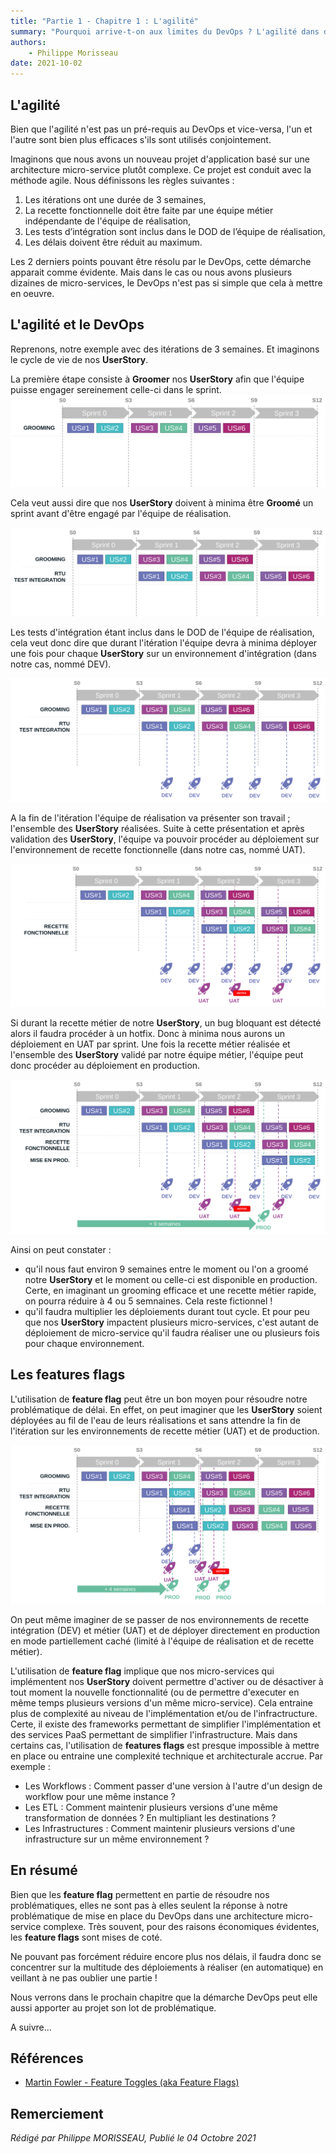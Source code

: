 ```yaml
---
title: "Partie 1 - Chapitre 1 : L'agilité"
summary: "Pourquoi arrive-t-on aux limites du DevOps ? L'agilité dans des projets micro-services complexes est un facteur d'explication."
authors:
    - Philippe Morisseau
date: 2021-10-02
---
```


## L'agilité

Bien que l'agilité n'est pas un pré-requis au DevOps et vice-versa, l'un et l'autre sont bien plus efficaces s'ils sont utilisés conjointement.

Imaginons que nous avons un nouveau projet d'application basé sur une architecture micro-service plutôt complexe. Ce projet est conduit avec la méthode agile.
Nous définissons les règles suivantes :

1. Les itérations ont une durée de 3 semaines,
2. La recette fonctionnelle doit être faite par une équipe métier indépendante de l'équipe de réalisation,
3. Les tests d’intégration sont inclus dans le DOD de l’équipe de réalisation,
4. Les délais doivent être réduit au maximum.

Les 2 derniers points pouvant être résolu par le DevOps, cette démarche apparait comme évidente. Mais dans le cas ou nous avons plusieurs dizaines de micro-services, le DevOps n'est pas si simple que cela à mettre en oeuvre.

## L'agilité et le DevOps

Reprenons, notre exemple avec des itérations de 3 semaines. Et imaginons le cycle de vie de nos **UserStory**.

La première étape consiste à **Groomer** nos **UserStory** afin que l'équipe puisse engager sereinement celle-ci dans le sprint.  
![grooming](../../../img/01.pourquoi.lenombrededeploiement.001.svg)

Cela veut aussi dire que nos **UserStory** doivent à minima être **Groomé** un sprint avant d'être engagé par l'équipe de réalisation.

![rtu](../../../img/01.pourquoi.lenombrededeploiement.002.svg)

Les tests d'intégration étant inclus dans le DOD de l'équipe de réalisation, cela veut donc dire que durant l'itération l'équipe devra à minima déployer une fois pour chaque **UserStory** sur un environnement d'intégration (dans notre cas, nommé DEV).

![deployToDev](../../../img/01.pourquoi.lenombrededeploiement.003.svg)

A la fin de l'itération l'équipe de réalisation va présenter son travail ; l'ensemble des **UserStory** réalisées. Suite à cette présentation et après validation des **UserStory**, l'équipe va pouvoir procéder au déploiement sur l'environnement de recette fonctionnelle (dans notre cas, nommé UAT).

![deployToUat](../../../img/01.pourquoi.lenombrededeploiement.004.svg)

Si durant la recette métier de notre **UserStory**, un bug bloquant est détecté alors il faudra procéder à un hotfix. Donc à minima nous aurons un déploiement en UAT par sprint. Une fois la recette métier réalisée et l'ensemble des **UserStory** validé par notre équipe métier, l'équipe peut donc procéder au déploiement en production.

![deployToPrd](../../../img/01.pourquoi.lenombrededeploiement.005.svg)

Ainsi on peut constater :

- qu'il nous faut environ 9 semaines entre le moment ou l'on a groomé notre **UserStory** et le moment ou celle-ci est disponible en production. Certe, en imaginant un grooming efficace et une recette métier rapide, on pourra réduire à 4 ou 5 semnaines. Cela reste fictionnel !
- qu'il faudra multiplier les déploiements durant tout cycle. Et pour peu que nos **UserStory** impactent plusieurs micro-services, c'est autant de déploiement de micro-service qu'il faudra réaliser une ou plusieurs fois pour chaque environnement.

## Les features flags

L'utilisation de **feature flag** peut être un bon moyen pour résoudre notre problématique de délai. En effet, on peut imaginer que les **UserStory** soient déployées au fil de l'eau de leurs réalisations et sans attendre la fin de l'itération sur les environnements de recette métier (UAT) et de production.

![featureflag](../../../img/01.pourquoi.lenombrededeploiement.006.svg)

On peut même imaginer de se passer de nos environnements de recette intégration (DEV) et métier (UAT) et de déployer directement en production en mode partiellement caché (limité à l'équipe de réalisation et de recette métier). 

L'utilisation de **feature flag** implique que nos micro-services qui implémentent nos **UserStory** doivent permettre d'activer ou de désactiver à tout moment la nouvelle fonctionnalité (ou de permettre d'executer en même temps plusieurs versions d'un même micro-service). Cela entraine plus de complexité au niveau de l'implémentation et/ou de l'infractructure. Certe, il existe des frameworks permettant de simplifier l'implémentation et des services PaaS permettant de simplifier l'infrastructure. 
Mais dans certains cas, l'utilisation de **features flags** est presque impossible à mettre en place ou entraine une complexité technique et architecturale accrue. Par exemple :

- Les Workflows : Comment passer d'une version à l'autre d'un design de workflow pour une même instance ?
- Les ETL : Comment maintenir plusieurs versions d'une même transformation de données ? En multipliant les destinations ?
- Les Infrastructures : Comment maintenir plusieurs versions d'une infrastructure sur un même environnement ?

## En résumé

Bien que les **feature flag** permettent en partie de résoudre nos problématiques, elles ne sont pas à elles seulent la réponse à notre problématique de mise en place du DevOps dans une architecture micro-service complexe.
Très souvent, pour des raisons économiques évidentes, les **feature flags** sont mises de coté.

Ne pouvant pas forcément réduire encore plus nos délais, il faudra donc se concentrer sur la multitude des déploiements à réaliser (en automatique) en veillant à ne pas oublier une partie !

Nous verrons dans le prochain chapitre que la démarche DevOps peut elle aussi apporter au projet son lot de problématique.

A suivre...

## Références

- [Martin Fowler - Feature Toggles (aka Feature Flags)](https://martinfowler.com/articles/feature-toggles.html)

## Remerciement


_Rédigé par Philippe MORISSEAU, Publié le 04 Octobre 2021_
